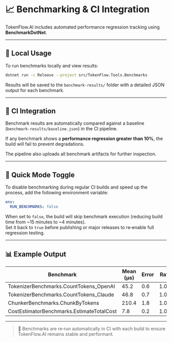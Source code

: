 # 📈 Benchmarking & CI Integration

TokenFlow.AI includes automated performance regression tracking using **BenchmarkDotNet**.

---

## 🧩 Local Usage

To run benchmarks locally and view results:

```bash
dotnet run -c Release --project src/TokenFlow.Tools.Benchmarks
```

Results will be saved to the `benchmark-results/` folder with a detailed JSON output for each benchmark.

---

## 🧮 CI Integration

Benchmark results are automatically compared against a baseline (`benchmark-results/baseline.json`) in the CI pipeline.

If any benchmark shows a **performance regression greater than 10%**, the build will fail to prevent degradations.

The pipeline also uploads all benchmark artifacts for further inspection.

---

## 🐢 Quick Mode Toggle

To disable benchmarking during regular CI builds and speed up the process, add the following environment variable:

```yaml
env:
  RUN_BENCHMARKS: false
```

When set to `false`, the build will skip benchmark execution (reducing build time from ~15 minutes to ~4 minutes).  
Set it back to `true` before publishing or major releases to re‑enable full regression testing.

---

## 📊 Example Output

| Benchmark | Mean (µs) | Error | Ratio | Allocations |
|------------|-----------|-------|--------|--------------|
| TokenizerBenchmarks.CountTokens_OpenAI | 45.2 | 0.6 | 1.00x | 0 B |
| TokenizerBenchmarks.CountTokens_Claude | 46.8 | 0.7 | 1.04x | 0 B |
| ChunkerBenchmarks.ChunkByTokens | 210.4 | 1.8 | 1.00x | 512 B |
| CostEstimatorBenchmarks.EstimateTotalCost | 7.8 | 0.2 | 1.00x | 0 B |

---

> 🧠 Benchmarks are re‑run automatically in CI with each build to ensure TokenFlow.AI remains stable and performant.
